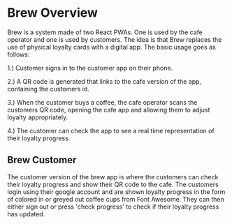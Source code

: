 # Brew Overview

Brew is a system made of two React PWAs. One is used by the cafe operator and one is used by customers. The idea is that Brew replaces the use of physical loyalty cards with a digital app. The basic usage goes as follows: 

1.) Customer signs in to the customer app on their phone.  

2.) A QR code is generated that links to the cafe version of the app, containing the customers id.  

3.) When the customer buys a coffee, the cafe operator scans the customers QR code, opening the cafe app 
and allowing them to adjust loyalty appropriately. 

4.) The customer can check the app to see a real time representation of their loyalty progress.  

## Brew Customer
The customer version of the brew app is where the customers can check their loyalty progress and show their QR code to the cafe. The customers login using their google account and are shown loyalty progress in the form of colored in or greyed out coffee cups from Font Awesome. They can then either sign out or press 'check progress' to check if their loyalty progress has updated.
